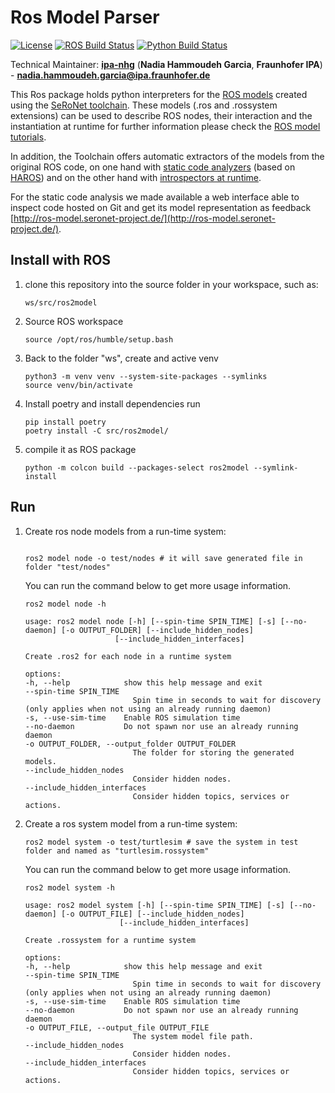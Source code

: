 # Ros Model Parser


[![License](https://img.shields.io/badge/License-Apache%202.0-blue.svg)](https://opensource.org/licenses/Apache-2.0)
[![ROS Build Status](https://www.travis-ci.com/ipa320/ros2model.svg?branch=master)](https://www.travis-ci.com/github/ipa320/ros2model)
[![Python Build Status](https://github.com/ipa320/ros2model/actions/workflows/build.yaml/badge.svg)](https://github.com/ipa320/ros2model/actions/workflows/build.yaml)


Technical Maintainer: [**ipa-nhg**](https://github.com/ipa-nhg/) (**Nadia Hammoudeh Garcia**, **Fraunhofer IPA**) - **nadia.hammoudeh.garcia@ipa.fraunhofer.de**

This Ros package holds python interpreters for the [ROS models](https://github.com/ipa320/ros-model/) created using the [SeRoNet toolchain](https://www.seronet-projekt.de/platform/tooling.html). These models (.ros and .rossystem extensions) can be used to describe ROS nodes, their interaction and the instantiation at runtime for further information please check the [ROS model tutorials](https://github.com/ipa320/ros-model/#tutorials).


In addition, the Toolchain offers automatic extractors of the models from the original ROS code, on one hand with [static code analyzers](https://github.com/ipa320/ros-model-cloud) (based on [HAROS](https://github.com/git-afsantos/haros)) and on the other hand with [introspectors at runtime](https://github.com/ipa320/ros_graph_parser/).

For the static code analysis we made available a web interface able to inspect code hosted on Git and get its model representation as feedback [http://ros-model.seronet-project.de/](http://ros-model.seronet-project.de/).


## Install with ROS
1. clone this repository into the source folder in your workspace, such as:
   ```
   ws/src/ros2model
   ```
2. Source ROS workspace
   ```
   source /opt/ros/humble/setup.bash
   ```
3. Back to the folder "ws", create and active venv
   ```
   python3 -m venv venv --system-site-packages --symlinks
   source venv/bin/activate
   ```
4. Install poetry and install dependencies
   run
   ```
   pip install poetry
   poetry install -C src/ros2model/
   ```
5. compile it as ROS package
   ```
   python -m colcon build --packages-select ros2model --symlink-install
   ```

## Run
1. Create ros node models from a run-time system:
    ```

    ros2 model node -o test/nodes # it will save generated file in folder "test/nodes"
    ```

    You can run the command below to get more usage information.
    ```
    ros2 model node -h
    ```

    ```
    usage: ros2 model node [-h] [--spin-time SPIN_TIME] [-s] [--no-daemon] [-o OUTPUT_FOLDER] [--include_hidden_nodes]
                        [--include_hidden_interfaces]

    Create .ros2 for each node in a runtime system

    options:
    -h, --help            show this help message and exit
    --spin-time SPIN_TIME
                            Spin time in seconds to wait for discovery (only applies when not using an already running daemon)
    -s, --use-sim-time    Enable ROS simulation time
    --no-daemon           Do not spawn nor use an already running daemon
    -o OUTPUT_FOLDER, --output_folder OUTPUT_FOLDER
                            The folder for storing the generated models.
    --include_hidden_nodes
                            Consider hidden nodes.
    --include_hidden_interfaces
                            Consider hidden topics, services or actions.
    ```

2. Create a ros system model from a run-time system:
    ```
    ros2 model system -o test/turtlesim # save the system in test folder and named as "turtlesim.rossystem"
    ```
    You can run the command below to get more usage information.
    ```
    ros2 model system -h
    ```
    ```
    usage: ros2 model system [-h] [--spin-time SPIN_TIME] [-s] [--no-daemon] [-o OUTPUT_FILE] [--include_hidden_nodes]
                         [--include_hidden_interfaces]

    Create .rossystem for a runtime system

    options:
    -h, --help            show this help message and exit
    --spin-time SPIN_TIME
                            Spin time in seconds to wait for discovery (only applies when not using an already running daemon)
    -s, --use-sim-time    Enable ROS simulation time
    --no-daemon           Do not spawn nor use an already running daemon
    -o OUTPUT_FILE, --output_file OUTPUT_FILE
                            The system model file path.
    --include_hidden_nodes
                            Consider hidden nodes.
    --include_hidden_interfaces
                            Consider hidden topics, services or actions.
    ```
